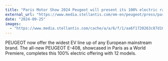 ```yaml
---
title: "Paris Motor Show 2024 Peugeot will present its 100% electric range demonstrating its commitment to tech innovation to deliver driving pleasure"
external_url: "https://www.media.stellantis.com/em-en/peugeot/press/paris-motor-show-2024-peugeot-will-present-its-100-electric-range-demonstrating-its-commitment-to-tech-innovation-to-deliver-driving-pleasure"
date: "2024-09-25"
images:
  - "https://www.media.stellantis.com/cache/a/a/6/f/1/aa6f1720263c87d102ca4c7b88486ab4b45b911f.jpeg"
---
```


PEUGEOT now offer the widest EV line up of any European mainstream brand. The all-new PEUGEOT E-408, showcased in Paris as a World Premiere, completes this 100% electric offering with 12 models.